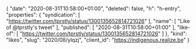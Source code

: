 {
  "date": "2020-08-31T10:58:00+01:00",
  "deleted": false,
  "h": "h-entry",
  "properties": {
    "syndication": [
      "https://twitter.com/tprstly/status/1300135652814721026"
    ],
    "name": [
      "Like of @tprstly's tweet"
    ],
    "published": [
      "2020-08-31T10:58:00+01:00"
    ],
    "like-of": [
      "https://twitter.com/tprstly/status/1300135652814721026"
    ]
  },
  "kind": "likes",
  "slug": "2020/08/ylqzj",
  "client_id": "https://indigenous.realize.be"
}
